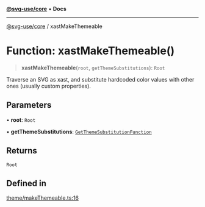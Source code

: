 [**@svg-use/core**](../README.md) • **Docs**

---

[@svg-use/core](../README.md) / xastMakeThemeable

# Function: xastMakeThemeable()

> **xastMakeThemeable**(`root`, `getThemeSubstitutions`): `Root`

Traverse an SVG as xast, and substitute hardcoded color values with other ones
(usually custom properties).

## Parameters

• **root**: `Root`

• **getThemeSubstitutions**:
[`GetThemeSubstitutionFunction`](../type-aliases/GetThemeSubstitutionFunction.md)

## Returns

`Root`

## Defined in

[theme/makeThemeable.ts:16](https://github.com/fpapado/svg-use/blob/3b00347120e4d16a0b5896e0c16c3dc896a7bab1/packages/core/src/theme/makeThemeable.ts#L16)

